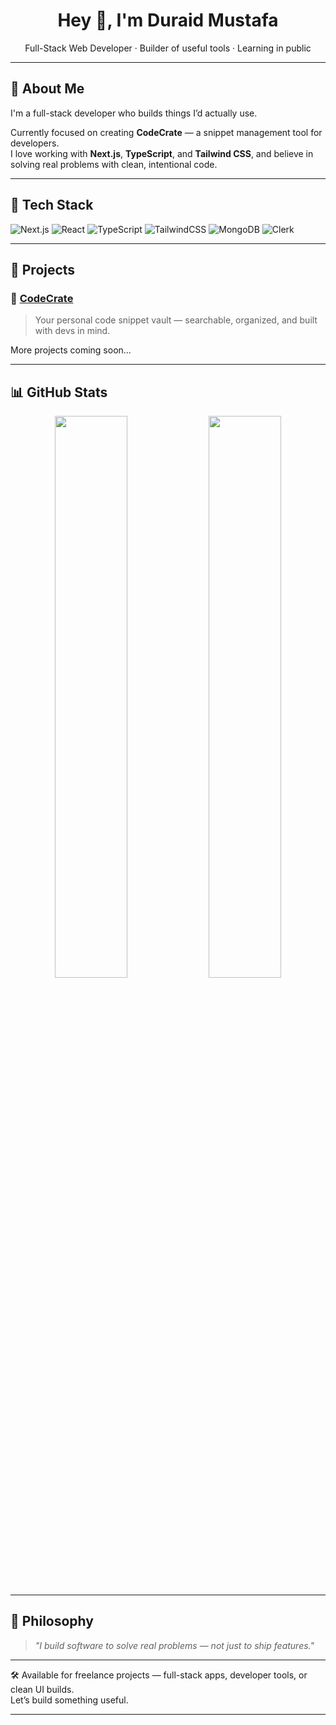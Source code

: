 <h1 align="center">Hey 👋, I'm Duraid Mustafa</h1>
<p align="center">
  Full-Stack Web Developer · Builder of useful tools · Learning in public
</p>

---

## 🧠 About Me

I'm a full-stack developer who builds things I’d actually use.

Currently focused on creating **CodeCrate** — a snippet management tool for developers.  
I love working with **Next.js**, **TypeScript**, and **Tailwind CSS**, and believe in solving real problems with clean, intentional code.

---

## 🔧 Tech Stack

![Next.js](https://img.shields.io/badge/Next.js-000?style=for-the-badge&logo=nextdotjs)
![React](https://img.shields.io/badge/React-20232A?style=for-the-badge&logo=react&logoColor=61DAFB)
![TypeScript](https://img.shields.io/badge/TypeScript-007ACC?style=for-the-badge&logo=typescript&logoColor=white)
![TailwindCSS](https://img.shields.io/badge/Tailwind-38B2AC?style=for-the-badge&logo=tailwind-css&logoColor=white)
![MongoDB](https://img.shields.io/badge/MongoDB-47A248?style=for-the-badge&logo=mongodb&logoColor=white)
![Clerk](https://img.shields.io/badge/Clerk-000000?style=for-the-badge&logo=clerk&logoColor=white)

---

## 🚀 Projects

### 🧠 [CodeCrate](https://github.com/Programmer551/CodeCrate)
> Your personal code snippet vault — searchable, organized, and built with devs in mind.

More projects coming soon...

---

## 📊 GitHub Stats

<div align="center">
  <img src="https://github-readme-stats.vercel.app/api?username=Programmer551&show_icons=true&theme=radical" width="48%" />
  <img src="https://github-readme-streak-stats.herokuapp.com/?user=Programmer551&theme=radical" width="48%" />
</div>

---

## 💭 Philosophy

> *"I build software to solve real problems — not just to ship features."*

---

🛠️ Available for freelance projects — full-stack apps, developer tools, or clean UI builds.  
Let’s build something useful.

---

